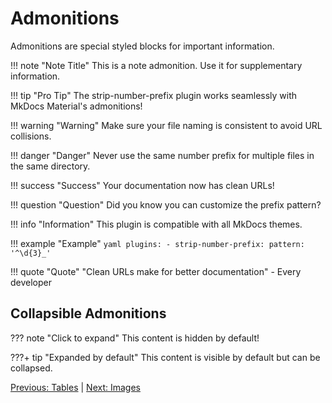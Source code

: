 # Admonitions

Admonitions are special styled blocks for important information.

!!! note "Note Title"
    This is a note admonition. Use it for supplementary information.

!!! tip "Pro Tip"
    The strip-number-prefix plugin works seamlessly with MkDocs Material's admonitions!

!!! warning "Warning"
    Make sure your file naming is consistent to avoid URL collisions.

!!! danger "Danger"
    Never use the same number prefix for multiple files in the same directory.

!!! success "Success"
    Your documentation now has clean URLs!

!!! question "Question"
    Did you know you can customize the prefix pattern?

!!! info "Information"
    This plugin is compatible with all MkDocs themes.

!!! example "Example"
    ```yaml
    plugins:
      - strip-number-prefix:
          pattern: '^\d{3}_'
    ```

!!! quote "Quote"
    "Clean URLs make for better documentation" - Every developer

## Collapsible Admonitions

??? note "Click to expand"
    This content is hidden by default!

???+ tip "Expanded by default"
    This content is visible by default but can be collapsed.

[Previous: Tables](020--tables.md) | [Next: Images](040--images.md)